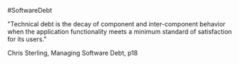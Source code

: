 #SoftwareDebt 

"Technical debt is the decay of component and inter-component behavior when the application functionality meets a minimum standard of satisfaction for its users."

Chris Sterling, Managing Software Debt, p18
